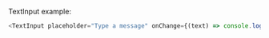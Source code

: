 TextInput example:

```js
<TextInput placeholder="Type a message" onChange={(text) => console.log(text)} />
```